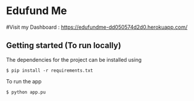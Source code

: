 # Edufund Me


#Visit my Dashboard : https://edufundme-dd050574d2d0.herokuapp.com/

## Getting started (To run locally)

The dependencies for the project can be installed using

    $ pip install -r requirements.txt

To run the app

    $ python app.pu
